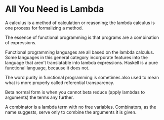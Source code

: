 # All You Need is Lambda

A calculus is a method of calculation or reasoning; the lambda calculus is one process for formalizing a method.

The essence of functional programming is that programs are a combination of expressions.

Functional programming languages are all based on the lambda calculus. Some languages in this general category incorporate features into the language that aren't translatable into lambda expressions. Haskell is a pure functional language, because it does not.

The word purity in functional programming is sometimes also used to mean what is more properly called referential transparency.

Beta normal form is when you cannot beta reduce (apply lambdas to arguments) the terms any further.

A combinator is a lambda term with no free variables. Combinators, as the name suggests, serve only to combine the arguments it is given.

